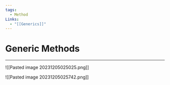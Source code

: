 ```yaml
---
tags:
  - Method
Links:
  - "[[Generics]]"
---
```


# Generic Methods
---

![[Pasted image 20231205025025.png]]

![[Pasted image 20231205025742.png]]



